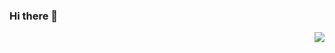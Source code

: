 
### Hi there 👋

<img  align="right" src="https://github-readme-stats.vercel.app/api?username=youngzhou1999&show_icons=true&count_private=true&hide_title=true">
